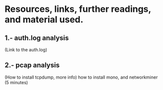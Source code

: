 # Resources, links, further readings, and material used.

##  1.- auth.log analysis

(Link to the auth.log)

##  2.- pcap analysis

(How to install tcpdump, more info)
how to install mono, and networkminer (5 minutes)
